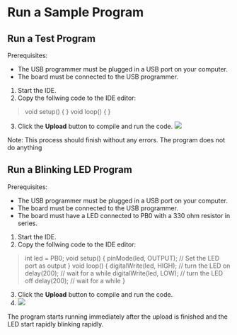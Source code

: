# Run a Sample Program

## Run a Test Program 

Prerequisites: 
+ The USB programmer must be plugged in a USB port on your computer.
+ The board must be connected to the USB programmer.

1. Start the IDE.
2. Copy the follwing code to the IDE editor: 
>void setup() {
}
void loop() {
}
3. Click the **Upload** button to compile and run the code.
![](https://github.com/tinusaur/guides/blob/master/docs/images/Code-Sample01.JPG)

Note: This process should finish without any errors. The program does not do anything

## Run a Blinking LED Program

Prerequisites: 
+ The USB programmer must be plugged in a USB port on your computer.
+ The board must be connected to the USB programmer.
+ The board must have a LED connected to PB0 with a 330 ohm resistor in series.

1. Start the IDE.
2. Copy the follwing code to the IDE editor: 
>int led = PB0;
void setup() {
    pinMode(led, OUTPUT);    // Set the LED port as output
}
void loop() {
    digitalWrite(led, HIGH); // turn the LED on
    delay(200);              // wait for a while
    digitalWrite(led, LOW);  // turn the LED off
    delay(200);              // wait for a while
}
3. Click the **Upload** button to compile and run the code.
4. ![](https://github.com/tinusaur/guides/blob/master/docs/images/Code-Sample02.JPG)

The program starts running immediately after the upload is finished and the LED start rapidly blinking rapidly.